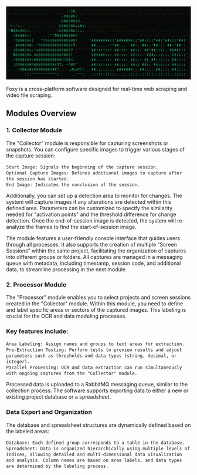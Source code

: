 ![](https://raw.githubusercontent.com/FoxySoftware/FoxySoftware.github.io/main/resource/foxy_title.png)


Foxy is a cross-platform software designed for real-time web scraping and video file scraping.


##  Modules Overview

### 1. Collector Module

The "Collector" module is responsible for capturing screenshots or snapshots. You can configure specific images to trigger various stages of the capture session:

    Start Image: Signals the beginning of the capture session.
    Optional Capture Images: Defines additional images to capture after the session has started.
    End Image: Indicates the conclusion of the session.

Additionally, you can set up a detection area to monitor for changes. The system will capture images if any alterations are detected within this defined area. Parameters can be customized to specify the similarity needed for "activation points" and the threshold difference for change detection. Once the end-of-session image is detected, the system will re-analyze the frames to find the start-of-session image.

The module features a user-friendly console interface that guides users through all processes. It also supports the creation of multiple "Screen Sessions" within the same project, facilitating the organization of captures into different groups or folders. All captures are managed in a messaging queue with metadata, including timestamp, session code, and additional data, to streamline processing in the next module.

### 2. Processor Module

The "Processor" module enables you to select projects and screen sessions created in the "Collector" module. Within this module, you need to define and label specific areas or sectors of the captured images. This labeling is crucial for the OCR and data modeling processes.

### Key features include:

    Area Labeling: Assign names and groups to text areas for extraction.
    Pre-Extraction Testing: Perform tests to preview results and adjust parameters such as thresholds and data types (string, decimal, or integer).
    Parallel Processing: OCR and data extraction can run simultaneously with ongoing captures from the "Collector" module.

Processed data is uploaded to a RabbitMQ messaging queue, similar to the collection process. The software supports exporting data to either a new or existing project database or a spreadsheet.

### Data Export and Organization

The database and spreadsheet structures are dynamically defined based on the labeled areas:

    Database: Each defined group corresponds to a table in the database.
    Spreadsheet: Data is organized hierarchically using multiple levels of indices, allowing detailed and multi-dimensional data visualization and analysis. Column names are based on area labels, and data types are determined by the labeling process.